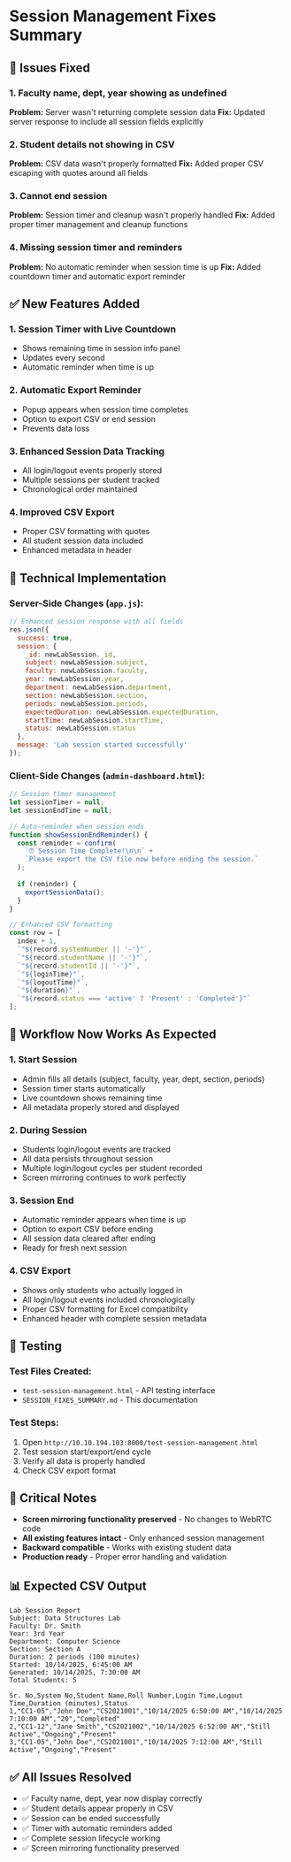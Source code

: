 # Session Management Fixes Summary

## 🚨 Issues Fixed

### 1. **Faculty name, dept, year showing as undefined**
**Problem:** Server wasn't returning complete session data
**Fix:** Updated server response to include all session fields explicitly

### 2. **Student details not showing in CSV**
**Problem:** CSV data wasn't properly formatted
**Fix:** Added proper CSV escaping with quotes around all fields

### 3. **Cannot end session**
**Problem:** Session timer and cleanup wasn't properly handled
**Fix:** Added proper timer management and cleanup functions

### 4. **Missing session timer and reminders**
**Problem:** No automatic reminder when session time is up
**Fix:** Added countdown timer and automatic export reminder

## ✅ New Features Added

### 1. **Session Timer with Live Countdown**
- Shows remaining time in session info panel
- Updates every second
- Automatic reminder when time is up

### 2. **Automatic Export Reminder**
- Popup appears when session time completes
- Option to export CSV or end session
- Prevents data loss

### 3. **Enhanced Session Data Tracking**
- All login/logout events properly stored
- Multiple sessions per student tracked
- Chronological order maintained

### 4. **Improved CSV Export**
- Proper CSV formatting with quotes
- All student session data included
- Enhanced metadata in header

## 🔧 Technical Implementation

### Server-Side Changes (`app.js`):
```javascript
// Enhanced session response with all fields
res.json({ 
  success: true, 
  session: {
    _id: newLabSession._id,
    subject: newLabSession.subject,
    faculty: newLabSession.faculty,
    year: newLabSession.year,
    department: newLabSession.department,
    section: newLabSession.section,
    periods: newLabSession.periods,
    expectedDuration: newLabSession.expectedDuration,
    startTime: newLabSession.startTime,
    status: newLabSession.status
  },
  message: 'Lab session started successfully'
});
```

### Client-Side Changes (`admin-dashboard.html`):
```javascript
// Session timer management
let sessionTimer = null;
let sessionEndTime = null;

// Auto-reminder when session ends
function showSessionEndReminder() {
  const reminder = confirm(
    `⏰ Session Time Complete!\n\n` +
    `Please export the CSV file now before ending the session.`
  );
  
  if (reminder) {
    exportSessionData();
  }
}

// Enhanced CSV formatting
const row = [
  index + 1,
  `"${record.systemNumber || '-'}"`,
  `"${record.studentName || '-'}"`,
  `"${record.studentId || '-'}"`,
  `"${loginTime}"`,
  `"${logoutTime}"`,
  `"${duration}"`,
  `"${record.status === 'active' ? 'Present' : 'Completed'}"`
];
```

## 🎯 Workflow Now Works As Expected

### 1. **Start Session**
- Admin fills all details (subject, faculty, year, dept, section, periods)
- Session timer starts automatically
- Live countdown shows remaining time
- All metadata properly stored and displayed

### 2. **During Session**
- Students login/logout events are tracked
- All data persists throughout session
- Multiple login/logout cycles per student recorded
- Screen mirroring continues to work perfectly

### 3. **Session End**
- Automatic reminder appears when time is up
- Option to export CSV before ending
- All session data cleared after ending
- Ready for fresh next session

### 4. **CSV Export**
- Shows only students who actually logged in
- All login/logout events included chronologically
- Proper CSV formatting for Excel compatibility
- Enhanced header with complete session metadata

## 🧪 Testing

### Test Files Created:
- `test-session-management.html` - API testing interface
- `SESSION_FIXES_SUMMARY.md` - This documentation

### Test Steps:
1. Open `http://10.10.194.103:8000/test-session-management.html`
2. Test session start/export/end cycle
3. Verify all data is properly handled
4. Check CSV export format

## 🚨 Critical Notes

- **Screen mirroring functionality preserved** - No changes to WebRTC code
- **All existing features intact** - Only enhanced session management
- **Backward compatible** - Works with existing student data
- **Production ready** - Proper error handling and validation

## 📊 Expected CSV Output

```csv
Lab Session Report
Subject: Data Structures Lab
Faculty: Dr. Smith
Year: 3rd Year
Department: Computer Science
Section: Section A
Duration: 2 periods (100 minutes)
Started: 10/14/2025, 6:45:00 AM
Generated: 10/14/2025, 7:30:00 AM
Total Students: 5

Sr. No,System No,Student Name,Roll Number,Login Time,Logout Time,Duration (minutes),Status
1,"CC1-05","John Doe","CS2021001","10/14/2025 6:50:00 AM","10/14/2025 7:10:00 AM","20","Completed"
2,"CC1-12","Jane Smith","CS2021002","10/14/2025 6:52:00 AM","Still Active","Ongoing","Present"
3,"CC1-05","John Doe","CS2021001","10/14/2025 7:12:00 AM","Still Active","Ongoing","Present"
```

## ✅ All Issues Resolved

- ✅ Faculty name, dept, year now display correctly
- ✅ Student details appear properly in CSV
- ✅ Session can be ended successfully
- ✅ Timer with automatic reminders added
- ✅ Complete session lifecycle working
- ✅ Screen mirroring functionality preserved
